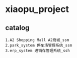 # xiaopu_project
## catalog
    1.A2 Shopping Mall A2商城_ssm
    2.park_system 停车场管理系统_ssm
    3.erp_system 进销存管理系统_ssh
